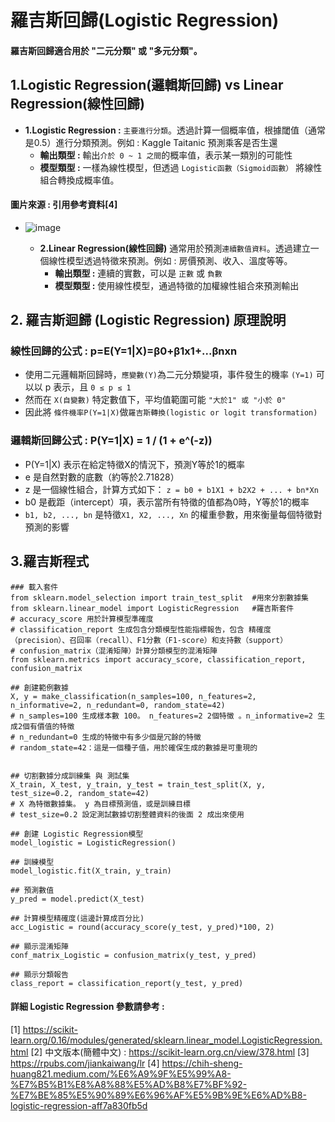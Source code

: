 # 羅吉斯回歸(Logistic Regression)
#### 羅吉斯回歸適合用於 "二元分類" 或 "多元分類"。
## 1.Logistic Regression(邏輯斯回歸) vs Linear Regression(線性回歸)
  * **1.Logistic Regression :** ```主要進行分類```。透過計算一個概率值，根據閾值（通常是0.5）進行分類預測。例如 : Kaggle Taitanic 預測乘客是否生還
    * **輸出類型 :** 輸出```介於 0 ~ 1 之間```的概率值，表示某一類別的可能性
    * **模型類型 :** 一樣為線性模型，但透過 ```Logistic函數（Sigmoid函數）``` 將線性組合轉換成概率值。
#### 圖片來源 : 引用參考資料[4]
* ![image](https://github.com/Ricky7737/DataAnalysisAndLearning/assets/58324475/1fcab141-cada-4064-a6ff-a28ff4c81885)


  * **2.Linear Regression(線性回歸)** 通常用於預測```連續數值資料```。透過建立一個線性模型透過特徵來預測。例如 : 房價預測、收入、溫度等等。
    * **輸出類型 :** 連續的實數，可以是 ```正數``` 或 ```負數```
    * **模型類型 :** 使用線性模型，通過特徵的加權線性組合來預測輸出
 
## 2. 羅吉斯迴歸 (Logistic Regression) 原理說明
### 線性回歸的公式 : p=E(Y=1|X)=β0+β1x1+...βnxn
  * 使用二元邏輯斯回歸時，```應變數(Y)```為二元分類變項，事件發生的機率 ```(Y=1)``` 可以以 p 表示，且 ```0 ≤ p ≤ 1```
  * 然而在 ```X(自變數)``` 特定數值下，平均值範圍可能 ```"大於1" 或 "小於 0"```
  * 因此將 ```條件機率P(Y=1|X)```做```羅吉斯轉換(logistic or logit transformation)```

### 邏輯斯回歸公式 : P(Y=1|X) = 1 / (1 + e^(-z))
  * P(Y=1|X) 表示在給定特徵X的情況下，預測Y等於1的概率
  * e 是自然對數的底數（約等於2.71828）
  * z 是一個線性組合，計算方式如下： ```z = b0 + b1X1 + b2X2 + ... + bn*Xn```
  * b0 是截距（intercept）項，表示當所有特徵的值都為0時，Y等於1的概率
  * ```b1, b2, ..., bn``` 是特徵```X1, X2, ..., Xn``` 的權重參數，用來衡量每個特徵對預測的影響

## 3.羅吉斯程式
```
### 載入套件
from sklearn.model_selection import train_test_split  #用來分割數據集
from sklearn.linear_model import LogisticRegression   #羅吉斯套件
# accuracy_score 用於計算模型準確度
# classification_report 生成包含分類模型性能指標報告，包含 精確度（precision）、召回率（recall）、F1分數（F1-score）和支持數（support）
# confusion_matrix（混淆矩陣）計算分類模型的混淆矩陣
from sklearn.metrics import accuracy_score, classification_report, confusion_matrix

## 創建範例數據
X, y = make_classification(n_samples=100, n_features=2, n_informative=2, n_redundant=0, random_state=42)
# n_samples=100 生成樣本數 100。 n_features=2 2個特徵 。n_informative=2 生成2個有價值的特徵
# n_redundant=0 生成的特徵中有多少個是冗餘的特徵
# random_state=42：這是一個種子值，用於確保生成的數據是可重現的


## 切割數據分成訓練集 與 測試集
X_train, X_test, y_train, y_test = train_test_split(X, y, test_size=0.2, random_state=42)
# X 為特徵數據集。 y 為目標預測值，或是訓練目標
# test_size=0.2 設定測試數據切割整體資料的後面 2 成出來使用

## 創建 Logistic Regression模型
model_logistic = LogisticRegression()

## 訓練模型
model_logistic.fit(X_train, y_train)

## 預測數值
y_pred = model.predict(X_test)

## 計算模型精確度(這邊計算成百分比)
acc_Logistic = round(accuracy_score(y_test, y_pred)*100, 2)

## 顯示混淆矩陣
conf_matrix_Logistic = confusion_matrix(y_test, y_pred)

## 顯示分類報告
class_report = classification_report(y_test, y_pred)
```

#### 詳細 Logistic Regression 參數請參考 :
[1] https://scikit-learn.org/0.16/modules/generated/sklearn.linear_model.LogisticRegression.html
[2] 中文版本(簡體中文) : https://scikit-learn.org.cn/view/378.html
[3] https://rpubs.com/jiankaiwang/lr
[4] https://chih-sheng-huang821.medium.com/%E6%A9%9F%E5%99%A8-%E7%B5%B1%E8%A8%88%E5%AD%B8%E7%BF%92-%E7%BE%85%E5%90%89%E6%96%AF%E5%9B%9E%E6%AD%B8-logistic-regression-aff7a830fb5d
